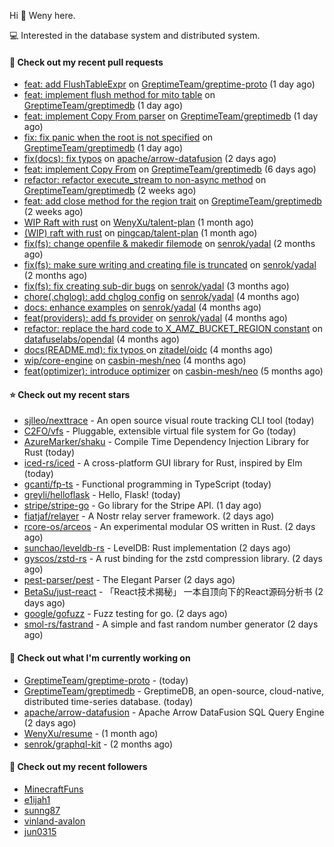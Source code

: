 Hi 👋 Weny here.

💻 Interested in the database system and distributed system.

#### 🔨 Check out my recent pull requests

- [feat: add FlushTableExpr](https://github.com/GreptimeTeam/greptime-proto/pull/11) on [GreptimeTeam/greptime-proto](https://github.com/GreptimeTeam/greptime-proto) (1 day ago)
- [feat: implement flush method for mito table](https://github.com/GreptimeTeam/greptimedb/pull/1094) on [GreptimeTeam/greptimedb](https://github.com/GreptimeTeam/greptimedb) (1 day ago)
- [feat: implement Copy From parser](https://github.com/GreptimeTeam/greptimedb/pull/1092) on [GreptimeTeam/greptimedb](https://github.com/GreptimeTeam/greptimedb) (1 day ago)
- [fix: fix panic when the root is not specified](https://github.com/GreptimeTeam/greptimedb/pull/1089) on [GreptimeTeam/greptimedb](https://github.com/GreptimeTeam/greptimedb) (1 day ago)
- [fix(docs): fix typos](https://github.com/apache/arrow-datafusion/pull/5403) on [apache/arrow-datafusion](https://github.com/apache/arrow-datafusion) (2 days ago)
- [feat: implement Copy From](https://github.com/GreptimeTeam/greptimedb/pull/1064) on [GreptimeTeam/greptimedb](https://github.com/GreptimeTeam/greptimedb) (6 days ago)
- [refactor: refactor execute_stream to non-async method](https://github.com/GreptimeTeam/greptimedb/pull/980) on [GreptimeTeam/greptimedb](https://github.com/GreptimeTeam/greptimedb) (2 weeks ago)
- [feat: add close method for the region trait](https://github.com/GreptimeTeam/greptimedb/pull/970) on [GreptimeTeam/greptimedb](https://github.com/GreptimeTeam/greptimedb) (2 weeks ago)
- [WIP Raft with rust](https://github.com/WenyXu/talent-plan/pull/1) on [WenyXu/talent-plan](https://github.com/WenyXu/talent-plan) (1 month ago)
- [(WIP) raft with rust](https://github.com/pingcap/talent-plan/pull/456) on [pingcap/talent-plan](https://github.com/pingcap/talent-plan) (1 month ago)
- [fix(fs): change openfile &amp; makedir filemode](https://github.com/senrok/yadal/pull/7) on [senrok/yadal](https://github.com/senrok/yadal) (2 months ago)
- [fix(fs): make sure writing and creating file is truncated](https://github.com/senrok/yadal/pull/6) on [senrok/yadal](https://github.com/senrok/yadal) (2 months ago)
- [fix(fs): fix creating sub-dir bugs](https://github.com/senrok/yadal/pull/5) on [senrok/yadal](https://github.com/senrok/yadal) (3 months ago)
- [chore(.chglog): add chglog config](https://github.com/senrok/yadal/pull/4) on [senrok/yadal](https://github.com/senrok/yadal) (4 months ago)
- [docs: enhance examples](https://github.com/senrok/yadal/pull/3) on [senrok/yadal](https://github.com/senrok/yadal) (4 months ago)
- [feat(providers): add fs provider](https://github.com/senrok/yadal/pull/1) on [senrok/yadal](https://github.com/senrok/yadal) (4 months ago)
- [refactor: replace the hard code to X_AMZ_BUCKET_REGION constant](https://github.com/datafuselabs/opendal/pull/866) on [datafuselabs/opendal](https://github.com/datafuselabs/opendal) (4 months ago)
- [docs(README.md): fix typos ](https://github.com/zitadel/oidc/pull/227) on [zitadel/oidc](https://github.com/zitadel/oidc) (4 months ago)
- [wip/core-engine](https://github.com/casbin-mesh/neo/pull/69) on [casbin-mesh/neo](https://github.com/casbin-mesh/neo) (4 months ago)
- [feat(optimizer): introduce optimizer](https://github.com/casbin-mesh/neo/pull/68) on [casbin-mesh/neo](https://github.com/casbin-mesh/neo) (5 months ago)

#### ⭐ Check out my recent stars

- [sjlleo/nexttrace](https://github.com/sjlleo/nexttrace) - An open source visual route tracking CLI tool (today)
- [C2FO/vfs](https://github.com/C2FO/vfs) - Pluggable, extensible virtual file system for Go (today)
- [AzureMarker/shaku](https://github.com/AzureMarker/shaku) - Compile Time Dependency lnjection Library for Rust (today)
- [iced-rs/iced](https://github.com/iced-rs/iced) - A cross-platform GUI library for Rust, inspired by Elm (today)
- [gcanti/fp-ts](https://github.com/gcanti/fp-ts) - Functional programming in TypeScript (today)
- [greyli/helloflask](https://github.com/greyli/helloflask) - Hello, Flask! (today)
- [stripe/stripe-go](https://github.com/stripe/stripe-go) - Go library for the Stripe API.     (1 day ago)
- [fiatjaf/relayer](https://github.com/fiatjaf/relayer) - A Nostr relay server framework. (2 days ago)
- [rcore-os/arceos](https://github.com/rcore-os/arceos) - An experimental modular OS written in Rust. (2 days ago)
- [sunchao/leveldb-rs](https://github.com/sunchao/leveldb-rs) - LevelDB: Rust implementation (2 days ago)
- [gyscos/zstd-rs](https://github.com/gyscos/zstd-rs) - A rust binding for the zstd compression library. (2 days ago)
- [pest-parser/pest](https://github.com/pest-parser/pest) - The Elegant Parser (2 days ago)
- [BetaSu/just-react](https://github.com/BetaSu/just-react) - 「React技术揭秘」  一本自顶向下的React源码分析书 (2 days ago)
- [google/gofuzz](https://github.com/google/gofuzz) - Fuzz testing for go. (2 days ago)
- [smol-rs/fastrand](https://github.com/smol-rs/fastrand) - A simple and fast random number generator (2 days ago)

#### 👷 Check out what I'm currently working on

- [GreptimeTeam/greptime-proto](https://github.com/GreptimeTeam/greptime-proto) -  (today)
- [GreptimeTeam/greptimedb](https://github.com/GreptimeTeam/greptimedb) - GreptimeDB, an open-source, cloud-native, distributed time-series database. (today)
- [apache/arrow-datafusion](https://github.com/apache/arrow-datafusion) - Apache Arrow DataFusion SQL Query Engine (2 days ago)
- [WenyXu/resume](https://github.com/WenyXu/resume) -  (1 month ago)
- [senrok/graphql-kit](https://github.com/senrok/graphql-kit) -  (2 months ago)

#### 👯 Check out my recent followers

- [MinecraftFuns](https://github.com/MinecraftFuns)
- [e1ijah1](https://github.com/e1ijah1)
- [sunng87](https://github.com/sunng87)
- [vinland-avalon](https://github.com/vinland-avalon)
- [jun0315](https://github.com/jun0315)


